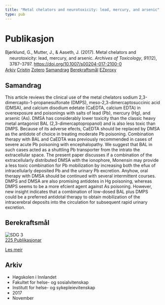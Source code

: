 ```yaml
---
title: "Metal chelators and neurotoxicity: lead, mercury, and arsenic"
type: pub
---
```

<h1>Publikasjon</h1>
<article id="csl-bib-container-6FLB5RYP" class="csl-bib-container">
  <div class="csl-bib-body" style="line-height: 1.35; padding-left: 1em; text-indent:-1em;">
  <div class="csl-entry">Bj&#xF8;rklund, G., Mutter, J., &amp; Aaseth, J. (2017). Metal chelators and neurotoxicity: lead, mercury, and arsenic. <i>Archives of Toxicology</i>, <i>91</i>(12), 3787&#x2013;3797. <a href="https://doi.org/10.1007/s00204-017-2100-0">https://doi.org/10.1007/s00204-017-2100-0</a></div>
</div>
  <div class="csl-bib-buttons">
    <a href="#taxonomy-article-6FLB5RYP" class="csl-bib-button">Arkiv</a>
    <a href="https://app.cristin.no/results/show.jsf?id=1516562" alt="Cristin URL" class="csl-bib-button">Cristin</a>
    <a href="http://zotero.org/groups/5022929/items/6FLB5RYP" alt="Zotero URL" class="csl-bib-button">Zotero</a>
    <a href="#abstract-article-6FLB5RYP" class="csl-bib-button">Samandrag</a>
    <a href="#sdg-article-6FLB5RYP" class="csl-bib-button">Berekraftsmål</a>
    <a href="http://ezproxy.inn.no/login?url=https://doi.org/10.1007/s00204-017-2100-0" class="csl-bib-button">EZproxy</a>
  </div>
  <div id="csl-bib-meta-container-6FLB5RYP"></div>
</article>
<div id="csl-bib-meta-6FLB5RYP" class="csl-bib-meta">
  <article id="abstract-article-6FLB5RYP" class="abstract-article">
    <h1>Samandrag</h1>
    This article reviews the clinical use of the 
metal chelators sodium 2,3-dimercapto-1-propanesulfonate 
(DMPS), meso-2,3-dimercaptosuccinic acid (DMSA), 
and calcium disodium edetate (CaEDTA, calcium EDTA) 
in overexposure and poisonings with salts of lead (Pb), 
mercury (Hg), and arsenic (As). DMSA has considerably 
lower toxicity than the classic heavy metal antagonist BAL 
(2,3-dimercaptopropanol) and is also less toxic than DMPS. 
Because of its adverse efects, CaEDTA should be replaced 
by DMSA as the antidote of choice in treating moderate Pb 
poisoning. Combination therapy with BAL and CaEDTA 
was previously recommended in cases of severe acute Pb 
poisoning with encephalopathy. We suggest that BAL in 
such cases acted as a shuttling Pb transporter from the intrato 
the extracellular space. The present paper discusses if a 
combination of the extracellularly distributed DMSA with 
the ionophore, Monensin may provide a less toxic combination 
for Pb mobilization by increasing both the efux of 
intracellularly deposited Pb and the urinary Pb excretion. 
Anyhow, oral therapy with DMSA should be continued with 
several intermittent courses. DMPS and DMSA are also 
promising antidotes in Hg poisoning, whereas DMPS seems 
to be a more efcient agent against As poisoning. However, 
new insight indicates that a combination of low-dosed BAL  
plus DMPS could be a preferred antidotal therapy to obtain 
mobilization of the intracerebral deposits into the circulation for subsequent rapid urinary excretion.
  </article>
  <article id="sdg-article-6FLB5RYP" class="sdg-article">
    <h1>Berekraftsmål</h1>
    <div class="sdg-container"><div id="sdg3" class="sdg">
<img src="{{< params subfolder >}}images/sdg/sdg03_no.png" class="image" alt="SDG 3">
<div class="sdg-overlay">
<a href="{{< params subfolder >}}no/archive/?sdg=3#archive" class="sdg-publication-count"><span>225</span> Publikasjonar</a>
<p><a href="https://www.fn.no/om-fn/fns-baerekraftsmaal/god-helse-og-livskvalitet?lang=nno-NO" class="sdg-read-more">Les meir</a></p>
</div>
</div></div>
  </article>
  <article id="taxonomy-article-6FLB5RYP" class="taxonomy-article">
    <h1>Arkiv</h1>
    <ul>
      <li>Høgskolen i Innlandet</li>
      <li>Fakultet for helse- og sosialvitenskap</li>
      <li>Institutt for helse- og sykepleievitenskap</li>
      <li>2017</li>
      <li>November</li>
    </ul>
  </article>
</div>
